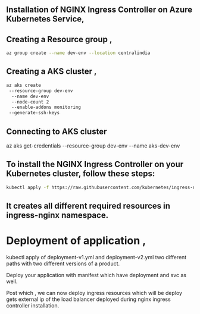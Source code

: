 ## Installation of NGINX Ingress Controller on Azure Kubernetes Service,

## Creating a Resource group ,
```bash
az group create --name dev-env --location centralindia
```
## Creating a AKS cluster ,
```bash
az aks create 
 --resource-group dev-env
  --name dev-env 
  --node-count 2 
  --enable-addons monitoring 
 --generate-ssh-keys
```
## Connecting to AKS cluster
az aks get-credentials --resource-group dev-env --name aks-dev-env

## To install the NGINX Ingress Controller on your Kubernetes cluster, follow these steps:

```bash
kubectl apply -f https://raw.githubusercontent.com/kubernetes/ingress-nginx/controller-v1.10.0/deploy/static/provider/cloud/deploy.yaml
```
## It creates all different required resources in ingress-nginx namespace.

# Deployment of application , 
  kubectl apply of deployment-v1.yml and deployment-v2.yml two different paths with two different versions of a product.
 
 Deploy your application with manifest which have deployment and svc as well.
 
 Post which , we can now deploy ingress resources which will be deploy gets external ip of the load balancer deployed during nginx ingress controller installation.
